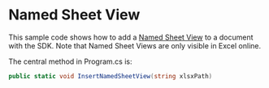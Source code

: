 # Named Sheet View

This sample code shows how to add a [Named Sheet View](https://docs.microsoft.com/en-us/openspecs/office_standards/ms-xlsx/78cf20a1-2551-45c6-86bf-f1e92bd5fc39) to a document with the SDK. Note that Named Sheet Views are only visible in Excel online.

The central method in Program.cs is:

```csharp
public static void InsertNamedSheetView(string xlsxPath)
```